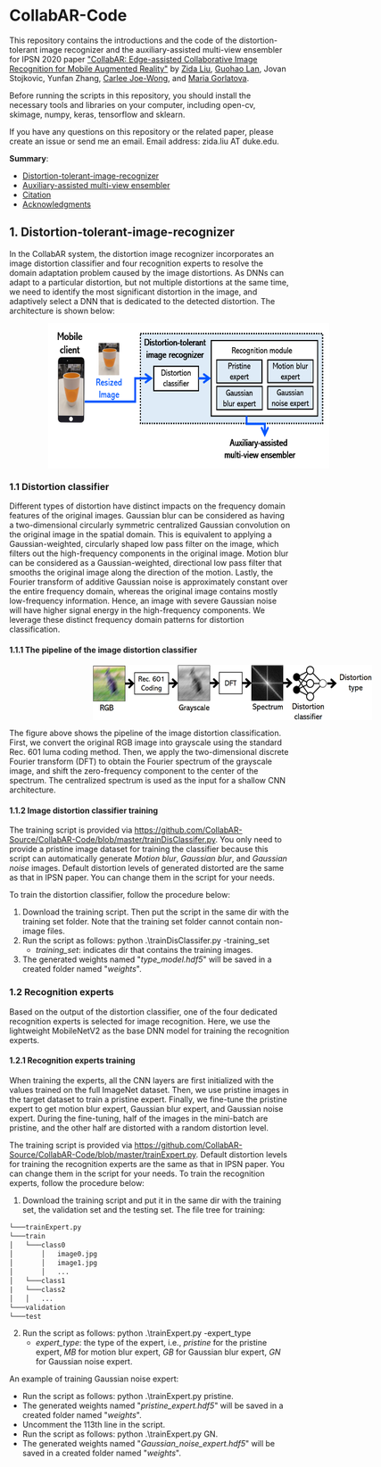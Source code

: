 # CollabAR-Code

This repository contains the introductions and the code of the distortion-tolerant image recognizer and the auxiliary-assisted multi-view ensembler for IPSN 2020 paper ["CollabAR: Edge-assisted Collaborative Image Recognition for Mobile Augmented Reality"]() by [Zida Liu](daliu.github.io), [Guohao Lan](https://guohao.netlify.com/), Jovan Stojkovic, Yunfan Zhang, [Carlee Joe-Wong](https://www.andrew.cmu.edu/user/cjoewong/), and [Maria Gorlatova](https://maria.gorlatova.com/).

Before running the scripts in this repository, you should install the necessary tools and libraries on your computer, including open-cv, skimage, numpy, keras, tensorflow and sklearn.

If you have any questions on this repository or the related paper, please create an issue or send me an email. Email address: zida.liu AT duke.edu.


**Summary**:

* [Distortion-tolerant-image-recognizer](#1)
* [Auxiliary-assisted multi-view ensembler](#2)
* [Citation](#3)
* [Acknowledgments](#4)


## 1. <span id="1">Distortion-tolerant-image-recognizer</span>
In the CollabAR system, the distortion image recognizer incorporates an image distortion classifier and four recognition experts to resolve the domain adaptation problem caused by the image distortions. As DNNs can adapt to a particular distortion, but not multiple distortions at the same time, we need to identify the most significant distortion in the image, and adaptively select a DNN that is dedicated to the detected distortion. The architecture is shown below:

<img src="https://github.com/CollabAR-Source/CollabAR-Code/blob/master/figures/Distortion-tolerant.PNG" width = "600" height = "260" hspace="70" align=center />

### 1.1 Distortion classifier
Different types of distortion have distinct impacts on the frequency domain features of the original images. Gaussian blur can be considered as having a two-dimensional circularly symmetric centralized Gaussian convolution on the original image in the spatial domain. This is equivalent to applying a Gaussian-weighted, circularly shaped low pass filter on the image, which filters out the high-frequency components in the original image. Motion blur can be considered as a Gaussian-weighted, directional low pass filter that smooths
the original image along the direction of the motion. Lastly, the Fourier transform of additive Gaussian noise is approximately
constant over the entire frequency domain, whereas the original image contains mostly low-frequency information. Hence, an
image with severe Gaussian noise will have higher signal energy in the high-frequency components. We leverage these distinct frequency
domain patterns for distortion classification. 


#### 1.1.1 The pipeline of the image distortion classifier
<img src="https://github.com/CollabAR-Source/CollabAR-Code/blob/master/figures/DistortionClassification.PNG" width = "500" height = "100" hspace="150" align=center />

The figure above shows the pipeline of the image distortion classification. First, we convert the original RGB image into grayscale using the standard Rec. 601 luma coding method. Then, we apply the two-dimensional discrete Fourier transform (DFT) to obtain the Fourier
spectrum of the grayscale image, and shift the zero-frequency component to the center of the spectrum. The centralized spectrum is
used as the input for a shallow CNN architecture.

#### 1.1.2 Image distortion classifier training
The training script is provided via https://github.com/CollabAR-Source/CollabAR-Code/blob/master/trainDisClassifer.py. You only need to provide a pristine image dataset for training the classifier because this script can automatically generate *Motion blur*, *Gaussian blur*, and *Gaussian noise* images. Default distortion levels of generated distorted are the same as that in IPSN paper. You can change them in the script for your needs.

To train the distortion classifier, follow the procedure below:

1. Download the training script. Then put the script in the same dir with the training set folder. Note that the training set folder cannot contain non-image files.
2. Run the script as follows: python .\trainDisClassifer.py -training_set
   - *training_set*: indicates dir that contains the training images.
3. The generated weights named "*type_model.hdf5*" will be saved in a created folder named "*weights*".

### 1.2 Recognition experts
Based on the output of the distortion classifier, one of the four dedicated recognition experts is selected for image recognition. Here, we use the lightweight MobileNetV2 as the base DNN model for training the recognition experts.

#### 1.2.1 Recognition experts training
When training the experts, all the CNN layers are first initialized with the values trained on the full ImageNet dataset. Then, we use pristine images in the target dataset to train a pristine expert. Finally, we fine-tune the pristine expert to get motion blur expert, Gaussian blur expert, and Gaussian noise expert. During the fine-tuning, half of the images in the mini-batch are pristine, and the other half are distorted with a random distortion level.

The training script is provided via https://github.com/CollabAR-Source/CollabAR-Code/blob/master/trainExpert.py. Default distortion levels for training the recognition experts are the same as that in IPSN paper. You can change them in the script for your needs. To train the recognition experts, follow the procedure below:

1. Download the training script and put it in the same dir with the training set, the validation set and the testing set. 
The file tree for training:
```
└───trainExpert.py
└───train
│   └───class0
│       │   image0.jpg
│       │   image1.jpg
│       │   ...
│   └───class1
|   └───class2
│   │   ...
└───validation
└───test
```
2. Run the script as follows: python .\trainExpert.py -expert_type
   - *expert_type*: the type of the expert, i.e., *pristine* for the pristine expert, *MB* for motion blur expert, *GB* for Gaussian blur expert, *GN* for Gaussian noise expert.

An example of training Gaussian noise expert:
   - Run the script as follows: python .\trainExpert.py pristine.
   - The generated weights named "*pristine_expert.hdf5*" will be saved in a created folder named "*weights*".
   - Uncomment the 113th line in the script.
   - Run the script as follows: python .\trainExpert.py GN.
   - The generated weights named "*Gaussian_noise_expert.hdf5*" will be saved in a created folder named "*weights*".
   

